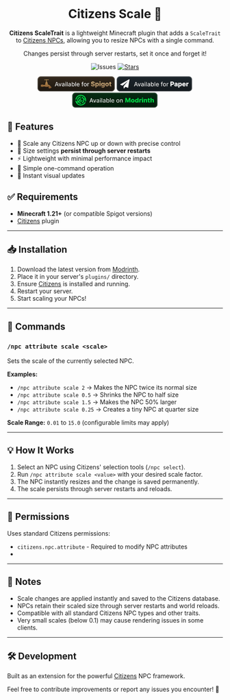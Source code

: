 <div align="center">

# Citizens Scale 📏

**Citizens ScaleTrait** is a lightweight Minecraft plugin that adds a `ScaleTrait` to [Citizens NPCs](https://www.spigotmc.org/resources/citizens.13811/), allowing you to resize NPCs with a single command.

Changes persist through server restarts, set it once and forget it!

![Issues](https://img.shields.io/github/issues-raw/BitByLogics/CitizensScale)
[![Stars](https://img.shields.io/github/stars/BitByLogics/CitizensScale)](https://github.com/BitByLogics/CitizensScale/stargazers)

<a href="#"><img src="https://raw.githubusercontent.com/intergrav/devins-badges/v3/assets/compact/supported/spigot_46h.png" height="35"></a>
<a href="#"><img src="https://raw.githubusercontent.com/intergrav/devins-badges/v3/assets/compact/supported/paper_46h.png" height="35"></a>
<a href="#"><img src="https://raw.githubusercontent.com/intergrav/devins-badges/v3/assets/compact/available/modrinth_vector.svg" height="35"></a>

</div>

## 🔧 Features

- 📏 Scale any Citizens NPC up or down with precise control
- 💾 Size settings **persist through server restarts**
- ⚡ Lightweight with minimal performance impact
- 🎯 Simple one-command operation
- 🔄 Instant visual updates

## ✅ Requirements

- **Minecraft 1.21+** (or compatible Spigot versions)
- [Citizens](https://www.spigotmc.org/resources/citizens.13811/) plugin

---

## 📥 Installation

1. Download the latest version from [Modrinth](https://modrinth.com/project/citizens-scale/).
2. Place it in your server's `plugins/` directory.
3. Ensure [Citizens](https://www.spigotmc.org/resources/citizens.13811/) is installed and running.
4. Restart your server.
5. Start scaling your NPCs!

---

## 🧾 Commands

### `/npc attribute scale <scale>`
Sets the scale of the currently selected NPC.

**Examples:**
- `/npc attribute scale 2` → Makes the NPC twice its normal size
- `/npc attribute scale 0.5` → Shrinks the NPC to half size
- `/npc attribute scale 1.5` → Makes the NPC 50% larger
- `/npc attribute scale 0.25` → Creates a tiny NPC at quarter size

**Scale Range:** `0.01` to `15.0` (configurable limits may apply)

---

## 💡 How It Works

1. Select an NPC using Citizens' selection tools (`/npc select`).
2. Run `/npc attribute scale <value>` with your desired scale factor.
3. The NPC instantly resizes and the change is saved permanently.
4. The scale persists through server restarts and reloads.

---

## 🔐 Permissions

Uses standard Citizens permissions:
- `citizens.npc.attribute` - Required to modify NPC attributes
- 
---

## 📝 Notes

- Scale changes are applied instantly and saved to the Citizens database.
- NPCs retain their scaled size through server restarts and world reloads.
- Compatible with all standard Citizens NPC types and other traits.
- Very small scales (below 0.1) may cause rendering issues in some clients.

---

## 🛠️ Development

Built as an extension for the powerful [Citizens](https://github.com/CitizensDev/Citizens2) NPC framework.

Feel free to contribute improvements or report any issues you encounter! 🚀